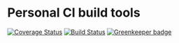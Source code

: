 # Personal CI build tools

[![Coverage Status](https://coveralls.io/repos/github/Alorel/personal-build-tools/badge.svg?branch=3.3.0)](https://coveralls.io/github/Alorel/personal-build-tools?branch=3.3.0)
[![Build Status](https://travis-ci.com/Alorel/personal-build-tools.svg?branch=3.3.0)](https://travis-ci.com/Alorel/personal-build-tools)
[![Greenkeeper badge](https://badges.greenkeeper.io/Alorel/ngx-decorators.svg)](https://greenkeeper.io/)
